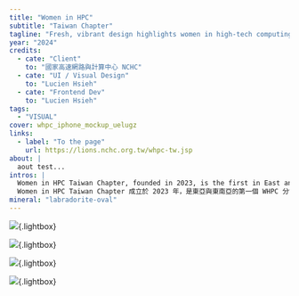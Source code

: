 ```yaml
---
title: "Women in HPC"
subtitle: "Taiwan Chapter"
tagline: "Fresh, vibrant design highlights women in high-tech computing"
year: "2024"
credits:
  - cate: "Client"
    to: "國家高速網路與計算中心 NCHC"
  - cate: "UI / Visual Design"
    to: "Lucien Hsieh"
  - cate: "Frontend Dev"
    to: "Lucien Hsieh"
tags:
  - "VISUAL"
cover: whpc_iphone_mockup_uelugz
links:
  - label: "To the page"
    url: https://lions.nchc.org.tw/whpc-tw.jsp
about: |
  aout test...
intros: |
  Women in HPC Taiwan Chapter, founded in 2023, is the first in East and Southeast Asia, promoting gender diversity in high-performance computing. The official website serves as an entry point for sharing event information and initiatives that support and empower women in HPC. I developed this platform to provide updates on activities and opportunities, making it easier for visitors to stay informed and engaged.
  Women in HPC Taiwan Chapter 成立於 2023 年，是東亞與東南亞的第一個 WHPC 分會，致力於推動 HPC 領域的性別多元。官方網站作為入口，提供活動資訊與相關倡議，以支持並賦權女性。此專案展現我們提升認識、促進包容，透過推廣與教育，鼓勵更多女性探索 HPC 的機會。
mineral: "labradorite-oval"
---
```


![](whpc_macbook_mockup_sr1hdo){.lightbox}

![](whpc_mackbook_front_cqxmtv){.lightbox}

![](whpc_iphone_mockups_cmetmf){.lightbox}

![](whpc_iphone_mockup_uelugz){.lightbox}